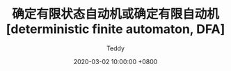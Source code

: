 ---
title: 确定有限状态自动机或确定有限自动机 [deterministic finite automaton, DFA]
author: Teddy
date: 2020-03-02 10:00:00 +0800
categories: [体系结构-基础, 自动机导论]
tags: [DFA]
---